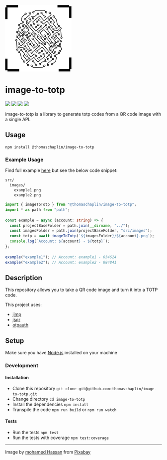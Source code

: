 <img src="assets/logo.png" alt="logo" width="213" height="213" />

# image-to-totp

![](https://img.shields.io/npm/v/@thomaschaplin/image-to-totp?style=plastic)
![](https://img.shields.io/npm/dw/@thomaschaplin/image-to-totp?style=plastic)
![](https://img.shields.io/bundlephobia/min/@thomaschaplin/image-to-totp?style=plastic)
![](https://img.shields.io/github/license/thomaschaplin/image-to-totp?style=plastic)

image-to-totp is a library to generate totp codes from a QR code image with a single API.

## Usage

```
npm install @thomaschaplin/image-to-totp
```

### Example Usage

Find full example [here](https://github.com/thomaschaplin/image-to-totp/blob/master/examples/src/image-to-totp.ts) but see the below code snippet:

```
src/
  images/
    example1.png
    example2.png
```

```ts
import { imageToTotp } from "@thomaschaplin/image-to-totp";
import * as path from "path";

const example = async (account: string) => {
  const projectBaseFolder = path.join(__dirname, "../");
  const imagesFolder = path.join(projectBaseFolder, "src/images");
  const totp = await imageToTotp(`${imagesFolder}/${account}.png`);
  console.log(`Account: ${account} - ${totp}`);
};

example("example1"); // Account: example1 - 034624
example("example2"); // Account: example2 - 084841
```

## Description

This repository allows you to take a QR code image and turn it into a TOTP code.

This project uses:

- [jimp](https://github.com/oliver-moran/jimp)
- [jsqr](https://github.com/cozmo/jsQR)
- [otpauth](https://github.com/hectorm/otpauth)

## Setup

Make sure you have [Node.js](https://nodejs.org/en/) installed on your machine

### Development

#### Installation

- Clone this repository
  `git clone git@github.com:thomaschaplin/image-to-totp.git`
- Change directory `cd image-to-totp`
- Install the dependencies `npm install`
- Transpile the code `npm run build` or `npm run watch`

#### Tests

- Run the tests `npm test`
- Run the tests with coverage `npm test:coverage`

---

Image by
<a href="https://pixabay.com/users/mohamed_hassan-5229782/?utm_source=link-attribution&amp;utm_medium=referral&amp;utm_campaign=image&amp;utm_content=5661868">mohamed
Hassan</a> from
<a href="https://pixabay.com/?utm_source=link-attribution&amp;utm_medium=referral&amp;utm_campaign=image&amp;utm_content=5661868">Pixabay</a>
